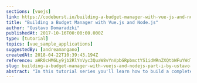 ```yaml
---
sections: [vuejs]
link: https://codeburst.io/building-a-budget-manager-with-vue-js-and-node-js-part-i-f3d7311822a8
title: "Building a Budget Manager with Vue.js and Node.js"
author: "Gustavo Domaradzki"
publishedAt: 2017-10-16T00:00:00.000Z
type: [tutorial]
topics: [vue_sample_applications]
suggestedBy: [andreamangano]
createdAt: 2018-04-22T10:39:43.194Z
reference: aHR0cHM6Ly9jb2RlYnVyc3QuaW8vYnVpbGRpbmctYS1idWRnZXQtbWFuYWdlci13aXRoLXZ1ZS1qcy1hbmQtbm9kZS1qcy1wYXJ0LWktZjNkNzMxMTgyMmE4
slug: building-a-budget-manager-with-vuejs-and-nodejs-part-i-by-ustavo-domaradzki
abstract: "In this tutorial series you'll learn how to build a complete Vue.js and Node.js Budget Manager application. For simplicity we will not be using Vuex and try to stay as simple and clean as possible."
---
```

